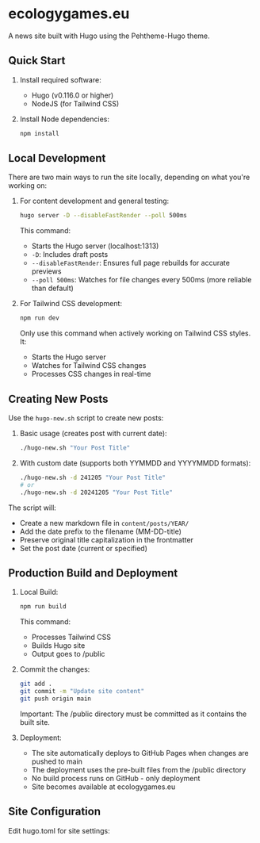 # ecologygames.eu

A news site built with Hugo using the Pehtheme-Hugo theme.

## Quick Start

1. Install required software:
   - Hugo (v0.116.0 or higher)
   - NodeJS (for Tailwind CSS)

2. Install Node dependencies:
   ```bash
   npm install
   ```

## Local Development

There are two main ways to run the site locally, depending on what you're working on:

1. For content development and general testing:
   ```bash
   hugo server -D --disableFastRender --poll 500ms
   ```
   This command:
   - Starts the Hugo server (localhost:1313)
   - `-D`: Includes draft posts
   - `--disableFastRender`: Ensures full page rebuilds for accurate previews
   - `--poll 500ms`: Watches for file changes every 500ms (more reliable than default)

2. For Tailwind CSS development:
   ```bash
   npm run dev
   ```
   Only use this command when actively working on Tailwind CSS styles. It:
   - Starts the Hugo server
   - Watches for Tailwind CSS changes
   - Processes CSS changes in real-time

## Creating New Posts

Use the `hugo-new.sh` script to create new posts:

1. Basic usage (creates post with current date):
   ```bash
   ./hugo-new.sh "Your Post Title"
   ```

2. With custom date (supports both YYMMDD and YYYYMMDD formats):
   ```bash
   ./hugo-new.sh -d 241205 "Your Post Title"
   # or
   ./hugo-new.sh -d 20241205 "Your Post Title"
   ```

The script will:
- Create a new markdown file in `content/posts/YEAR/`
- Add the date prefix to the filename (MM-DD-title)
- Preserve original title capitalization in the frontmatter
- Set the post date (current or specified)

## Production Build and Deployment

1. Local Build:
   ```bash
   npm run build
   ```
   This command:
   - Processes Tailwind CSS
   - Builds Hugo site
   - Output goes to /public

2. Commit the changes:
   ```bash
   git add .
   git commit -m "Update site content"
   git push origin main
   ```
   Important: The /public directory must be committed as it contains the built site.

3. Deployment:
   - The site automatically deploys to GitHub Pages when changes are pushed to main
   - The deployment uses the pre-built files from the /public directory
   - No build process runs on GitHub - only deployment
   - Site becomes available at ecologygames.eu

## Site Configuration

Edit hugo.toml for site settings: